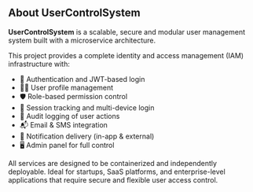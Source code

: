 ## About UserControlSystem

**UserControlSystem** is a scalable, secure and modular user management system built with a microservice architecture.

This project provides a complete identity and access management (IAM) infrastructure with:

- 🔐 Authentication and JWT-based login
- 🧑‍💼 User profile management
- 🛡️ Role-based permission control
- 🧾 Session tracking and multi-device login
- 📜 Audit logging of user actions
- 📬 Email & SMS integration
- 🔔 Notification delivery (in-app & external)
- 🖥️ Admin panel for full control

All services are designed to be containerized and independently deployable. Ideal for startups, SaaS platforms, and enterprise-level applications that require secure and flexible user access control.
